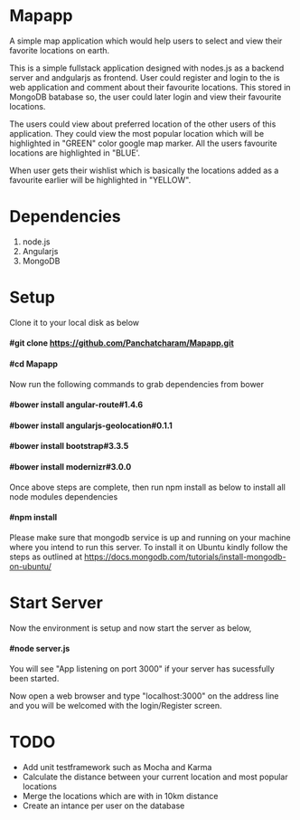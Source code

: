 # Mapapp
A simple map application which would help users to select and view their favorite locations on earth.

This is a simple fullstack application designed with nodes.js as a backend server and andgularjs as frontend. User could register and login to the is web application and comment about their favourite locations. This stored in MongoDB batabase so, the user could later login and view their favourite locations.

The users could view about preferred location of the other users of this application. They could view the most popular location which will be highlighted in "GREEN" color google map marker. All the users favourite locations are highlighted in "BLUE'.

When user gets their wishlist which is basically the locations added as a favourite earlier will be highlighted in "YELLOW".

# Dependencies
1. node.js
2. Angularjs
3. MongoDB

# Setup
Clone it to your local disk as below
#### #git clone https://github.com/Panchatcharam/Mapapp.git

#### #cd Mapapp

Now run the following commands to grab dependencies from bower

#### #bower install angular-route#1.4.6

#### #bower install angularjs-geolocation#0.1.1

#### #bower install bootstrap#3.3.5

#### #bower install modernizr#3.0.0

Once above steps are complete, then run npm install as below to install all node modules dependencies
#### #npm install

Please make sure that mongodb service is up and running on your machine where you intend to run this server. To install it on Ubuntu kindly follow the steps as outlined at https://docs.mongodb.com/tutorials/install-mongodb-on-ubuntu/

# Start Server
Now the environment is setup and now start the server as below,
#### #node server.js

You will see "App listening on port 3000" if your server has sucessfully been started.

Now open a web browser and type "localhost:3000" on the address line and you will be welcomed with the login/Register screen.


# TODO
* Add unit testframework such as Mocha and Karma
* Calculate the distance between your current location and most popular locations
* Merge the locations which are with in 10km distance
* Create an intance per user on the database
